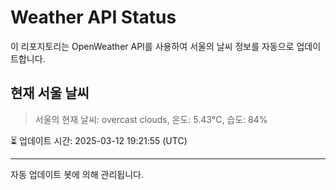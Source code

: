 
# Weather API Status

이 리포지토리는 OpenWeather API를 사용하여 서울의 날씨 정보를 자동으로 업데이트합니다.

## 현재 서울 날씨
> 서울의 현재 날씨: overcast clouds, 온도: 5.43°C, 습도: 84%

⏳ 업데이트 시간: 2025-03-12 19:21:55 (UTC)

---
자동 업데이트 봇에 의해 관리됩니다.
